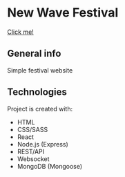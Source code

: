 # New Wave Festival

[Click me!](https://afternoon-sea-65074.herokuapp.com/)

## General info

Simple festival website

## Technologies

Project is created with:

- HTML
- CSS/SASS
- React
- Node.js (Express)
- REST/API
- Websocket
- MongoDB (Mongoose)
